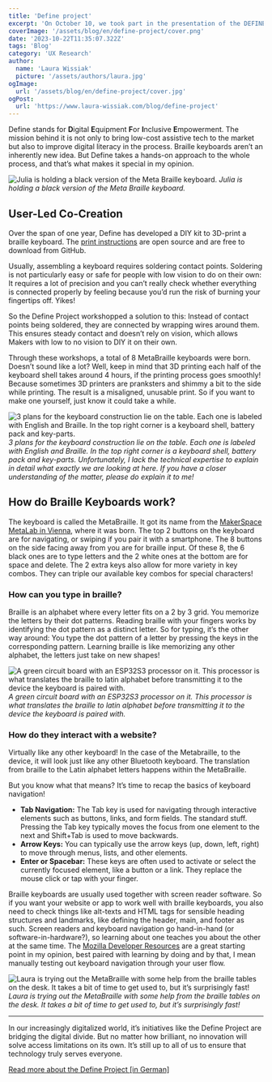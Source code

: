 ```yaml
---
title: 'Define project'
excerpt: 'On October 10, we took part in the presentation of the DEFINE project. Define stands for Digital Equipment For Inclusive Empowerment. The mission behind it is not only to bring low-cost assistive tech to the market but also to improve digital literacy in the process... '
coverImage: '/assets/blog/en/define-project/cover.png'
date: '2023-10-22T11:35:07.322Z'
tags: 'Blog'
category: 'UX Research'
author:
  name: 'Laura Wissiak'
  picture: '/assets/authors/laura.jpg'
ogImage:
  url: '/assets/blog/en/define-project/cover.jpg'
ogPost:
  url: 'https://www.laura-wissiak.com/blog/define-project'
---
```


Define stands for **D**igital **E**quipment **F**or **I**nclusive **E**mpowerment. The mission behind it is not only to bring low-cost assistive tech to the market but also to improve digital literacy in the process. Braille keyboards aren’t an inherently new idea. But Define takes a hands-on approach to the whole process, and that’s what makes it special in my opinion.

![Julia is holding a black version of the Meta Braille keyboard.](/assets/blog/en/define-project/image-1.jpg)
_Julia is holding a black version of the Meta Braille keyboard._

## User-Led Co-Creation

Over the span of one year, Define has developed a DIY kit to 3D-print a braille keyboard. The [print instructions](https://gitlab.com/metabraille/metabraille) are open source and are free to download from GitHub.

Usually, assembling a keyboard requires soldering contact points. Soldering is not particularly easy or safe for people with low vision to do on their own: It requires a lot of precision and you can’t really check whether everything is connected properly by feeling because you’d run the risk of burning your fingertips off. Yikes!

So the Define Project workshopped a solution to this: Instead of contact points being soldered, they are connected by wrapping wires around them. This ensures steady contact and doesn’t rely on vision, which allows Makers with low to no vision to DIY it on their own.

Through these workshops, a total of 8 MetaBraille keyboards were born. Doesn’t sound like a lot? Well, keep in mind that 3D printing each half of the keyboard shell takes around 4 hours, if the printing process goes smoothly! Because sometimes 3D printers are pranksters and shimmy a bit to the side while printing. The result is a misaligned, unusable print. So if you want to make one yourself, just know it could take a while.

![3 plans for the keyboard construction lie on the table. Each one is labeled with English and Braille. In the top right corner is a keyboard shell, battery pack and key-parts.](/assets/blog/en/define-project/image-2.jpg)
_3 plans for the keyboard construction lie on the table. Each one is labeled with English and Braille. In the top right corner is a keyboard shell, battery pack and key-parts. Unfortunately, I lack the technical expertise to explain in detail what exactly we are looking at here. If you have a closer understanding of the matter, please do explain it to me!_

## How do Braille Keyboards work?

The keyboard is called the MetaBraille. It got its name from the [MakerSpace MetaLab in Vienna](https://metalab.at/index.html), where it was born. The top 2 buttons on the keyboard are for navigating, or swiping if you pair it with a smartphone. The 8 buttons on the side facing away from you are for braille input. Of these 8, the 6 black ones are to type letters and the 2 white ones at the bottom are for space and delete. The 2 extra keys also allow for more variety in key combos. They can triple our available key combos for special characters!

### How can you type in braille?

Braille is an alphabet where every letter fits on a 2 by 3 grid. You memorize the letters by their dot patterns. Reading braille with your fingers works by identifying the dot pattern as a distinct letter. So for typing, it’s the other way around: You type the dot pattern of a letter by pressing the keys in the corresponding pattern. Learning braille is like memorizing any other alphabet, the letters just take on new shapes!

![A green circuit board with an ESP32S3 processor on it. This processor is what translates the braille to latin alphabet before transmitting it to the device the keyboard is paired with.](/assets/blog/en/define-project/image-3.jpg)
_A green circuit board with an ESP32S3 processor on it. This processor is what translates the braille to latin alphabet before transmitting it to the device the keyboard is paired with._

### How do they interact with a website?

Virtually like any other keyboard! In the case of the Metabraille, to the device, it will look just like any other Bluetooth keyboard. The translation from braille to the Latin alphabet letters happens within the MetaBraille.

But you know what that means? It’s time to recap the basics of keyboard navigation!

- **Tab Navigation:** The Tab key is used for navigating through interactive elements such as buttons, links, and form fields. The standard stuff. Pressing the Tab key typically moves the focus from one element to the next and Shift+Tab is used to move backwards.
- **Arrow Keys:** You can typically use the arrow keys (up, down, left, right) to move through menus, lists, and other elements.
- **Enter or Spacebar:** These keys are often used to activate or select the currently focused element, like a button or a link. They replace the mouse click or tap with your finger.

Braille keyboards are usually used together with screen reader software. So if you want your website or app to work well with braille keyboards, you also need to check things like alt-texts and HTML tags for sensible heading structures and landmarks, like defining the header, main, and footer as such. Screen readers and keyboard navigation go hand-in-hand (or software-in-hardware?), so learning about one teaches you about the other at the same time. The [Mozilla Developer Resources](https://developer.mozilla.org/en-US/docs/Web/Accessibility/Understanding_WCAG/Keyboard) are a great starting point in my opinion, best paired with learning by doing and by that, I mean manually testing out keyboard navigation through your user flow.

![Laura is trying out the MetaBraille with some help from the braille tables on the desk. It takes a bit of time to get used to, but it’s surprisingly fast!](/assets/blog/en/define-project/image-4.png)
_Laura is trying out the MetaBraille with some help from the braille tables on the desk. It takes a bit of time to get used to, but it’s surprisingly fast!_

---

In our increasingly digitalized world, it’s initiatives like the Define Project are bridging the digital divide. But no matter how brilliant, no innovation will solve access limitations on its own. It’s still up to all of us to ensure that technology truly serves everyone.

[Read more about the Define Project [in German]](https://defineblind.at/about/)
